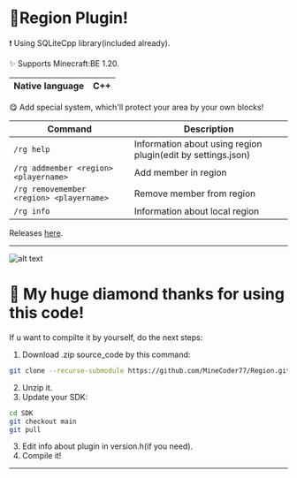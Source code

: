 # 🎁Region Plugin!

❗ Using SQLiteCpp library(included already).

✨ Supports Minecraft:BE 1.20.

| Native language  |    C++   |
| ----------------- | -------- |

😋 Add special system, which'll protect your area by your own blocks!

| Command                                 | Description                                                   |
| --------------------------------------- | ------------------------------------------------------------- |
| `/rg help`                              | Information about using region plugin(edit by settings.json)  |
| `/rg addmember <region> <playername>`   | Add member in region                                          |
| `/rg removemember <region> <playername>`| Remove member from region                                     |
| `/rg info`                              | Information about local region                                |

Releases <a href="https://github.com/MineCoder77/Region/releases/tag/Region">here</a>.

-----

![alt text](assets/Region.jpg "Region example")

# 💎 My huge diamond thanks for using this code!

If u want to compilte it by yourself, do the next steps:

1. Download .zip source_code by this command:
```sh
git clone --recurse-submodule https://github.com/MineCoder77/Region.git
```
2. Unzip it.
3. Update your SDK:
```sh
cd SDK
git checkout main
git pull
```
3. Edit info about plugin in version.h(if you need).
4. Compile it!
-----
